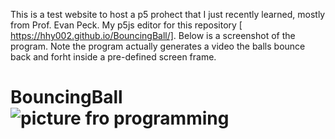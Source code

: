 This is a test website to host a p5 prohect that I just recently learned, mostly from Prof. Evan Peck. My p5js editor for this repository [ https://hhy002.github.io/BouncingBall/]. Below is a screenshot of the program. Note the program actually generates a video the balls bounce back and forht inside a pre-defined screen frame.

# BouncingBall![picture fro programming](https://user-images.githubusercontent.com/120284893/207687679-ead0daed-e1e0-491d-af1e-616f00eac3ec.jpg)
